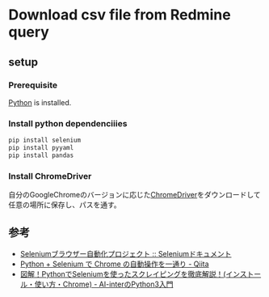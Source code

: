 # Download csv file from Redmine query

## setup

### Prerequisite

[Python](https://www.python.org/downloads/) is installed.

### Install python dependenciiies

```sh
pip install selenium
pip install pyyaml
pip install pandas
```

### Install ChromeDriver

自分のGoogleChromeのバージョンに応じた[ChromeDriver](https://chromedriver.chromium.org/downloads)をダウンロードして任意の場所に保存し、パスを通す。

## 参考

- [Seleniumブラウザー自動化プロジェクト :: Seleniumドキュメント](https://www.selenium.dev/documentation/ja/)
- [Python \+ Selenium で Chrome の自動操作を一通り \- Qiita](https://qiita.com/memakura/items/20a02161fa7e18d8a693#%E3%82%B5%E3%83%96%E3%83%9F%E3%83%83%E3%83%88%E3%81%99%E3%82%8B)
- [図解！PythonでSeleniumを使ったスクレイピングを徹底解説！\(インストール・使い方・Chrome\) \- AI\-interのPython3入門](https://ai-inter1.com/python-selenium/)
